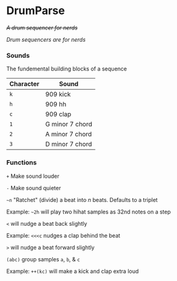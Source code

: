 # DrumParse
*~~A drum sequencer for nerds~~*

*Drum sequencers are for nerds*

### Sounds
The fundemental building blocks of a sequence

| Character | Sound           |
|-----------|-----------------|
| `k`       | 909 kick        |
| `h`       | 909 hh          |
| `c`       | 909 clap        |
| `1`       | G minor 7 chord |
| `2`       | A minor 7 chord |
| `3`       | D minor 7 chord |

### Functions

`+` Make sound louder

`-` Make sound quieter

`~n` "Ratchet" (divide) a beat into *n* beats. Defaults to a triplet

Example: ```~2h``` will play two hihat samples as 32nd notes on a step

`<` will nudge a beat back slightly

Example: ```<<<c``` nudges a clap behind the beat

`>` will nudge a beat forward slightly

`(abc)` group samples `a`, `b`, & `c`

Example: ```++(kc)``` will make a kick and clap extra loud

